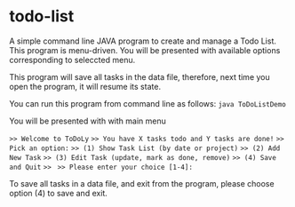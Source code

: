 # todo-list
A simple command line JAVA program to create and manage a Todo List. This program is menu-driven. You will be presented with available options corresponding to seleccted menu.

This program will save all tasks in the data file, therefore, next time you open the program, it will resume its state.

You can run this program from command line as follows:
`java ToDoListDemo`

You will be presented with with main menu

`>> Welcome to ToDoLy`
`>> You have X tasks todo and Y tasks are done!`
`>> Pick an option:`
`>> (1) Show Task List (by date or project)`
`>> (2) Add New Task`
`>> (3) Edit Task (update, mark as done, remove)`
`>> (4) Save and Quit`
`>> `
`>> Please enter your choice [1-4]:`

To save all tasks in a data file, and exit from the program, please choose option (4) to save and exit.


